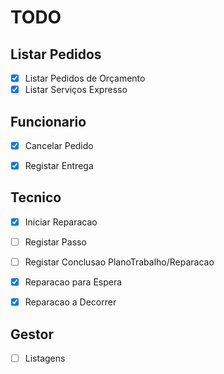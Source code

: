# TODO

## Listar Pedidos

- [x] Listar Pedidos de Orçamento
- [x] Listar Serviços Expresso

## Funcionario

- [x] Cancelar Pedido
- [x] Registar Entrega


## Tecnico

- [x] Iniciar Reparacao
- [ ] Registar Passo
- [ ] Registar Conclusao PlanoTrabalho/Reparacao
- [x] Reparacao para Espera
- [x] Reparacao a Decorrer


## Gestor

-[ ] Listagens


